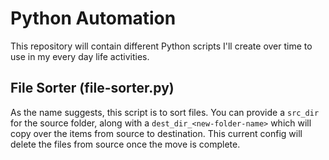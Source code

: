 # Python Automation
This repository will contain different Python scripts I'll create over time to use in my every day life activities.


## File Sorter (file-sorter.py)
As the name suggests, this script is to sort files. You can provide a ```src_dir``` for the source folder, along with a ```dest_dir_<new-folder-name>``` which will copy over the items from source to destination. This current config will delete the files from source once the move is complete.